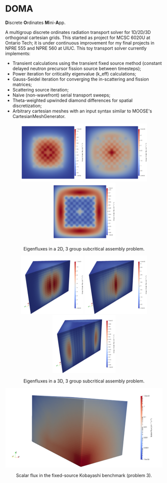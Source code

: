 # DOMA
**D**iscrete **O**rdinates **M**ini-**A**pp.

A multigroup discrete ordinates radiation transport solver for 1D/2D/3D orthogonal cartesian grids. This started as project for MCSC 6020U at Ontario Tech; it is under continuous improvement for my final projects in NPRE 555 and NPRE 560 at UIUC. This toy transport solver currently implements:

- Transient calculations using the transient fixed source method (constant delayed neutron precursor fission source between timesteps);
- Power iteration for criticality eigenvalue (k_eff) calculations;
- Gauss-Seidel iteration for converging the in-scattering and fission matrices;
- Scattering source iteration;
- Naive (non-wavefront) serial transport sweeps;
- Theta-weighted upwinded diamond differences for spatial discretization;
- Arbitrary cartesian meshes with an input syntax similar to MOOSE's CartesianMeshGenerator.

<p align="center">
  <img src="/images/2D_g1_lin.png" width="200" />
  <img src="/images/2D_g2_lin.png" width="200" />
  <img src="/images/2D_g3_lin.png" width="200" />

</p>

<p align="center">
Eigenfluxes in a 2D, 3 group subcritical assembly problem.
</p>

<p align="center">
  <img src="/images/3D_g1_lin.png" width="200" />
  <img src="/images/3D_g2_lin.png" width="200" />
  <img src="/images/3D_g3_lin.png" width="200" />

</p>

<p align="center">
Eigenfluxes in a 3D, 3 group subcritical assembly problem.
</p>

<p align="center">
  <img src="/images/3D_kob_3.png" width="600" />

</p>

<p align="center">
Scalar flux in the fixed-source Kobayashi benchmark (problem 3).
</p>
